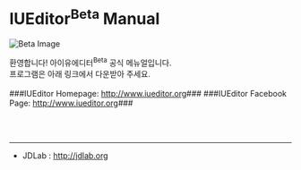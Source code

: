 # IUEditor<sup>Beta</sup> Manual 
![Beta Image](/img/iueditor-facebook-ad-img-A03.png)


환영합니다! 아이유에디터<sup>Beta</sup> 공식 메뉴얼입니다.</br>
프로그램은 아래 링크에서 다운받아 주세요.</br>
</br>
###IUEditor Homepage: <a href="http://www.iueditor.org/" target="_blank">http://www.iueditor.org</a>###
###IUEditor Facebook Page: <a href="https://www.facebook.com/iueditor" target="_blank">http://www.iueditor.org</a>###

</br></br>

---

* JDLab : <a href="http://jdlab.org/" target="_blank">http://jdlab.org</a>

